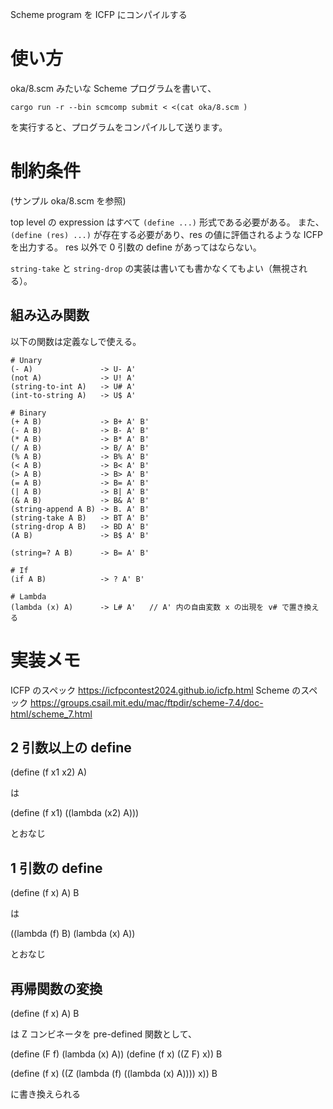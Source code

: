 Scheme program を ICFP にコンパイルする

# 使い方

oka/8.scm みたいな Scheme プログラムを書いて、

`cargo run -r --bin scmcomp submit < <(cat oka/8.scm )`

を実行すると、プログラムをコンパイルして送ります。

# 制約条件

(サンプル oka/8.scm を参照)

top level の expression はすべて `(define ...)` 形式である必要がある。
また、`(define (res) ...)` が存在する必要があり、res の値に評価されるような ICFP を出力する。
res 以外で 0 引数の define があってはならない。

`string-take` と `string-drop` の実装は書いても書かなくてもよい（無視される）。

## 組み込み関数

以下の関数は定義なしで使える。

```
# Unary
(- A)               -> U- A'
(not A)             -> U! A'
(string-to-int A)   -> U# A'
(int-to-string A)   -> U$ A'

# Binary
(+ A B)             -> B+ A' B'
(- A B)             -> B- A' B'
(* A B)             -> B* A' B'
(/ A B)             -> B/ A' B'
(% A B)             -> B% A' B'
(< A B)             -> B< A' B'
(> A B)             -> B> A' B'
(= A B)             -> B= A' B'
(| A B)             -> B| A' B'
(& A B)             -> B& A' B'
(string-append A B) -> B. A' B'
(string-take A B)   -> BT A' B'
(string-drop A B)   -> BD A' B'
(A B)               -> B$ A' B'

(string=? A B)      -> B= A' B'

# If
(if A B)            -> ? A' B'

# Lambda
(lambda (x) A)      -> L# A'   // A' 内の自由変数 x の出現を v# で置き換える
```

# 実装メモ

ICFP のスペック https://icfpcontest2024.github.io/icfp.html
Scheme のスペック https://groups.csail.mit.edu/mac/ftpdir/scheme-7.4/doc-html/scheme_7.html

## 2 引数以上の define

(define (f x1 x2) A)

は

(define (f x1) ((lambda (x2) A)))

とおなじ

## 1 引数の define

(define (f x) A) B

は

((lambda (f) B) (lambda (x) A))

とおなじ

## 再帰関数の変換

(define (f x) A) B

は
Z コンビネータを pre-defined 関数として、

(define (F f) (lambda (x) A))
(define (f x) ((Z F) x))
B

(define (f x) ((Z (lambda (f) ((lambda (x) A)))) x))
B

に書き換えられる
